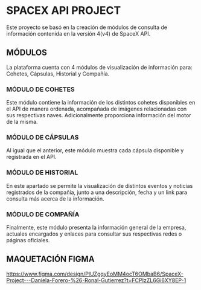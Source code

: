 # SPACEX API PROJECT

Este proyecto se basó en la creación de módulos de consulta de información contenida en la versión 4(v4) de SpaceX API.

## MÓDULOS

La plataforma cuenta con 4 módulos de visualización de información para: Cohetes, Cápsulas, Historial y Compañía.

### MÓDULO DE COHETES
Este módulo contiene la información de los distintos cohetes disponibles en el API de manera ordenada, acompañada de imágenes relacionadas con sus respectivas naves. Adicionalmente proporciona información del motor de la misma.

### MÓDULO DE CÁPSULAS
Al igual que el anterior, este módulo muestra cada cápsula disponible y registrada en el API.

### MÓDULO DE HISTORIAL
En este apartado se permite la visualización de distintos eventos y noticias registrados de la compañía, junto a una descripción, fecha y un link para consulta más acerca de la información.

### MÓDULO DE COMPAÑÍA
Finalmente, este módulo presenta la información general de la empresa, actuales encargados y enlaces para consultar sus respectivas redes o páginas oficiales.

## MAQUETACIÓN FIGMA

https://www.figma.com/design/PlUZgqyEoMM4ocT6OMbaB6/SpaceX-Project---Daniela-Forero-%26-Ronal-Gutierrez?t=FCPIzZL6Gi6XY8EP-1